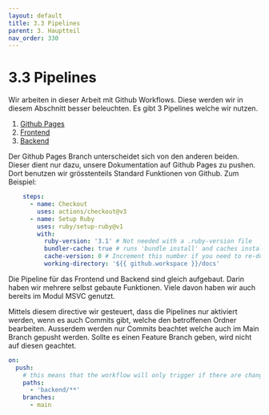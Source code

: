 ```yaml
---
layout: default
title: 3.3 Pipelines
parent: 3. Hauptteil
nav_order: 330
---
```


# 3.3 Pipelines

Wir arbeiten in dieser Arbeit mit Github Workflows. Diese werden wir in diesem Abschnitt besser beleuchten.
Es gibt 3 Pipelines welche wir nutzen.

1. [Github Pages](https://github.com/Euthal02/SemArb3_WeatherAPI/blob/main/.github/workflows/jekyll-gh-pages.yml)
2. [Frontend](https://github.com/Euthal02/SemArb3_WeatherAPI/blob/main/.github/workflows/frontend-deploy.yml)
3. [Backend](https://github.com/Euthal02/SemArb3_WeatherAPI/blob/main/.github/workflows/backend-deploy.yml)

Der Github Pages Branch unterscheidet sich von den anderen beiden. Dieser dient nur dazu, unsere Dokumentation auf Github Pages zu pushen. Dort benutzen wir grösstenteils Standard Funktionen von Github. Zum Beispiel:

```yaml
    steps:
      - name: Checkout
        uses: actions/checkout@v3
      - name: Setup Ruby
        uses: ruby/setup-ruby@v1
        with:
          ruby-version: '3.1' # Not needed with a .ruby-version file
          bundler-cache: true # runs 'bundle install' and caches installed gems automatically
          cache-version: 0 # Increment this number if you need to re-download cached gems
          working-directory: '${{ github.workspace }}/docs'
```

Die Pipeline für das Frontend und Backend sind gleich aufgebaut. Darin haben wir mehrere selbst gebaute Funktionen. Viele davon haben wir auch bereits im Modul MSVC genutzt.

Mittels diesem directive wir gesteuert, dass die Pipelines nur aktiviert werden, wenn es auch Commits gibt, welche den betroffenen Ordner bearbeiten. Ausserdem werden nur Commits beachtet welche auch im Main Branch gepusht werden. Sollte es einen Feature Branch geben, wird nicht auf diesen geachtet.

```yaml
on:
  push:
    # this means that the workflow will only trigger if there are changes in this directory
    paths:
      - 'backend/**'
    branches:
      - main
```
